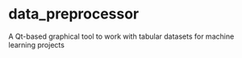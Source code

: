 # data_preprocessor

A Qt-based graphical tool to work with tabular datasets for machine learning projects

